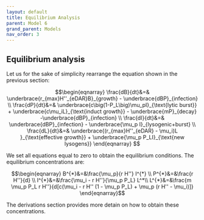 ```yaml
---
layout: default
title: Equilibrium Analysis
parent: Model 6
grand_parent: Models
nav_order: 3
---
```


## Equilibrium analysis

Let us for the sake of simplicity rearrange the equation shown in the previous section:

$$\begin{eqnarray}  
\frac{dB}{dt}&=& \underbrace{r_{max}H''_{eDAR}B}_{growth} - \underbrace{dBP}_{infection} \\         
\frac{dP}{dt}&=& \underbrace{c\big(1-P_L\big)\mu_pI}_{\text{lytic burst}} +
\underbrace{c\mu_iL}_{\text{induct growth}} - \underbrace{mP}_{decay} -\underbrace{dBP}_{infection} \\                         
\frac{dI}{dt}&=& \underbrace{dBP}_{infection} - \underbrace{\mu_p I}_{lysogenic+burst} \\  
\frac{dL}{dt}&=& \underbrace{(r_{max}H''_{eDAR} - \mu_i)L }_{\text{effective growth}} +  \underbrace{\mu_p P_LI}_{\text{new lysogens}} 
\end{eqnarray} $$

We set all equations equal to zero to obtain the equilibrium conditions. The equilibrium concentrations are:

$$\begin{eqnarray}
B^{*}&=&\frac{\mu_p}{r H''} I^{*} \\
P^{*}&=&\frac{r H''}{d} \\
I^{*}&=&\frac{\mu_i - r H''}{\mu_p P_L} L^*\\
L^{*}&=&\frac{m \mu_p P_L r H''}{d[c(\mu_i - r H'' (1 - \mu_p P_L) + \mu_p (r H'' - \mu_i)]}
\end{eqnarray}$$


The derivations section provides more detain on how to obtain these concentrations.




 
